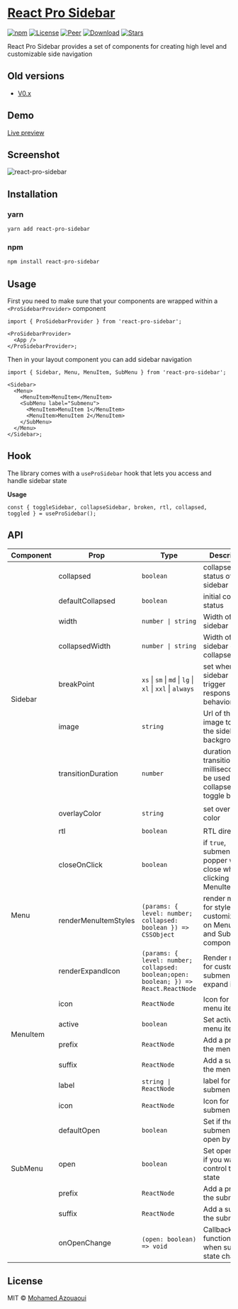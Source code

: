 # [React Pro Sidebar](https://www.npmjs.com/package/react-pro-sidebar)

[![npm][version]][npm-url]
[![License][license]][npm-url]
[![Peer][peer]][npm-url]
[![Download][download]][npm-url]
[![Stars][stars]][github-url]

[version]: https://img.shields.io/npm/v/react-pro-sidebar.svg?style=flat-square
[license]: https://img.shields.io/github/license/azouaoui-med/react-pro-sidebar?style=flat-square
[peer]: https://img.shields.io/npm/dependency-version/react-pro-sidebar/peer/react?style=flat-square
[download]: https://img.shields.io/npm/dt/react-pro-sidebar?style=flat-square
[stars]: https://img.shields.io/github/stars/azouaoui-med/react-pro-sidebar?style=social
[npm-url]: https://www.npmjs.com/package/react-pro-sidebar
[github-url]: https://github.com/azouaoui-med/react-pro-sidebar

React Pro Sidebar provides a set of components for creating high level and customizable side navigation

## Old versions

- [V0.x](https://github.com/azouaoui-med/react-pro-sidebar/tree/v0.x)

## Demo

[Live preview](https://azouaoui-med.github.io/react-pro-sidebar)

## Screenshot

![react-pro-sidebar](https://user-images.githubusercontent.com/25878302/83899865-0c5f8e80-a751-11ea-9689-a7fad94843a1.gif)

## Installation

### yarn

```bash
yarn add react-pro-sidebar
```

### npm

```bash
npm install react-pro-sidebar
```

## Usage

First you need to make sure that your components are wrapped within a `<ProSidebarProvider>` component

```tsx
import { ProSidebarProvider } from 'react-pro-sidebar';

<ProSidebarProvider>
  <App />
</ProSidebarProvider>;
```

Then in your layout component you can add sidebar navigation

```tsx
import { Sidebar, Menu, MenuItem, SubMenu } from 'react-pro-sidebar';

<Sidebar>
  <Menu>
    <MenuItem>MenuItem</MenuItem>
    <SubMenu label="Submenu">
      <MenuItem>MenuItem 1</MenuItem>
      <MenuItem>MenuItem 2</MenuItem>
    </SubMenu>
  </Menu>
</Sidebar>;
```

## Hook

The library comes with a `useProSidebar` hook that lets you access and handle sidebar state

**Usage**

```tsx
const { toggleSidebar, collapseSidebar, broken, rtl, collapsed, toggled } = useProSidebar();
```

## API

<table>
    <thead>
        <tr>
            <th>Component</th>
            <th>Prop</th>
            <th>Type</th>
            <th>Description</th>
            <th>Default</th>
        </tr>
    </thead>
    <tbody>
        <tr>
            <td rowspan=9>Sidebar</td>
            <td>collapsed</td>
            <td><code>boolean</code></td>
            <td>collapsed status of the sidebar </td>
            <td><code>false</code></td>
        </tr>
        <tr>
            <td>defaultCollapsed</td>
            <td><code>boolean</code></td>
            <td>initial collapsed status</td>
            <td><code>false</code></td>
        </tr>
        <tr>
            <td>width</td>
            <td><code>number | string</code></td>
            <td>Width of the sidebar</td>
            <td><code>270px</code></td>
        </tr>
        <tr>
            <td>collapsedWidth</td>
            <td><code>number | string</code></td>
            <td>Width of the sidebar on collapsed state</td>
            <td><code>80px</code></td>
        </tr>
        <tr>
            <td>breakPoint</td>
            <td><code>xs</code> | <code>sm</code> | <code>md</code> | <code>lg</code> | <code>xl</code> | <code>xxl</code> | <code>always</code></td>
            <td>set when the sidebar should trigger responsiveness behavior </td>
            <td>-</td>
        </tr>
        <tr>
            <td>image</td>
            <td><code>string</code></td>
            <td>Url of the image to use in the sidebar background</td>
            <td>-</td>
        </tr>
        <tr>
            <td>transitionDuration</td>
            <td><code>number</code></td>
            <td>duration for the transition in milliseconds to be used in collapse and toggle behavior</td>
            <td><code>300</code></td>
        </tr>
        <tr>
            <td>overlayColor</td>
            <td><code>string</code></td>
            <td>set overlay color</td>
            <td><code>rgb(0, 0, 0, 0.3)</code></td>
        </tr>
        <tr>
            <td>rtl</td>
            <td><code>boolean</code></td>
            <td>RTL direction</td>
            <td><code>false</code></td>
        </tr>
         <tr>
            <td rowspan=3>Menu</td>
            <td>closeOnClick</td>
            <td><code>boolean</code></td>
            <td>if <code>true</code>, submenu popper will close when clicking on MenuItem</td>
            <td><code>false</code></td>
        </tr>  
         <tr>          
            <td>renderMenuItemStyles</td>
            <td><code>(params: { level: number; collapsed: boolean }) => CSSObject</code></td>
            <td>render method for style customization on MenuItem and SubMenu components </td>
            <td>-</td>
        </tr>  
         <tr>          
            <td>renderExpandIcon</td>
            <td><code>(params: { level: number; collapsed: boolean;open: boolean; }) => React.ReactNode</code></td>
            <td>Render method for customizing submenu expand icon</td>
            <td>-</td>
        </tr>         
         <tr>
            <td rowspan=4>MenuItem</td>
            <td>icon</td>
            <td><code>ReactNode</code></td>
            <td>Icon for the menu item </td>
            <td>-</td>
        </tr>  
         <tr>
            <td>active</td>
            <td><code>boolean</code></td>
            <td>Set active menu items </td>
            <td><code>false</code></td>
        </tr>  
         <tr>
            <td>prefix</td>
            <td><code>ReactNode</code></td>
            <td>Add a prefix to the menuItem </td>
            <td>-</td>
        </tr>  
         <tr>
            <td>suffix</td>
            <td><code>ReactNode</code></td>
            <td>Add a suffix to the menuItem </td>
            <td>-</td>
        </tr>          
        <tr>
            <td rowspan=7>SubMenu</td>
            <td>label</td>
            <td><code>string | ReactNode</code></td>
            <td>label for the submenu </td>
            <td>-</td>
        </tr>  
         <tr>
            <td>icon</td>
            <td><code>ReactNode</code></td>
            <td>Icon for submenu</td>
            <td>-</td>
        </tr>  
         <tr>
            <td>defaultOpen</td>
            <td><code>boolean</code></td>
            <td>Set if the submenu is open by default</td>
            <td><code>false</code></td>
        </tr>  
         <tr>
            <td>open</td>
            <td><code>boolean</code></td>
            <td>Set open value if you want to control the state</td>
            <td>-</td>
        </tr>  
        <tr>
            <td>prefix</td>
            <td><code>ReactNode</code></td>
            <td>Add a prefix to the submenu </td>
            <td>-</td>
        </tr>  
        <tr>
            <td>suffix</td>
            <td><code>ReactNode</code></td>
            <td>Add a suffix to the submenu </td>
            <td>-</td>
        </tr>
        <tr>
            <td>onOpenChange</td>
            <td><code>(open: boolean) => void</code></td>
            <td>Callback function called when submenu state changes</td>
            <td>-</td>
        </tr>
    </tbody>
</table>

## License

MIT © [Mohamed Azouaoui](https://azouaoui.netlify.com)
